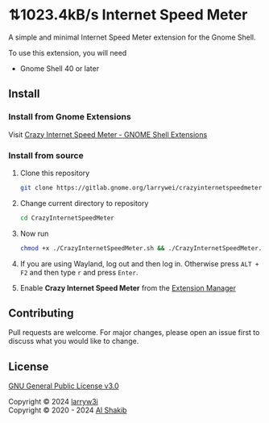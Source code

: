 # ⇅1023.4kB/s Internet Speed Meter

A simple and minimal Internet Speed Meter extension for the Gnome Shell.

To use this extension, you will need

-   Gnome Shell 40 or later

## Install
### Install from Gnome Extensions

Visit [Crazy Internet Speed Meter - GNOME Shell Extensions](https://extensions.gnome.org/extension/6733/crazy-internet-speed-meter)

### Install from source

1. Clone this repository

    ```bash
    git clone https://gitlab.gnome.org/larrywei/crazyinternetspeedmeter
    ```

2. Change current directory to repository

    ```bash
    cd CrazyInternetSpeedMeter
    ```

3. Now run

    ```bash
    chmod +x ./CrazyInternetSpeedMeter.sh && ./CrazyInternetSpeedMeter.sh -i
    ```

4. If you are using Wayland, log out and then log in. Otherwise press `ALT + F2` and then type `r` and press `Enter`.

5. Enable **Crazy Internet Speed Meter** from the [Extension Manager](https://github.com/mjakeman/extension-manager)

## Contributing

Pull requests are welcome. For major changes, please open an issue first to discuss what you would like to change.

## License

[GNU General Public License v3.0](LICENSE)

Copyright © 2024 [larryw3i](https://github.com/larryw3i)  
Copyright © 2020 - 2024 [Al Shakib](https://alshakib.dev)
